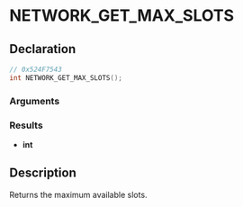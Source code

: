 # NETWORK_GET_MAX_SLOTS

## Declaration
```cpp
// 0x524F7543
int NETWORK_GET_MAX_SLOTS();
```

### Arguments

### Results
- **int**

## Description
Returns the maximum available slots.